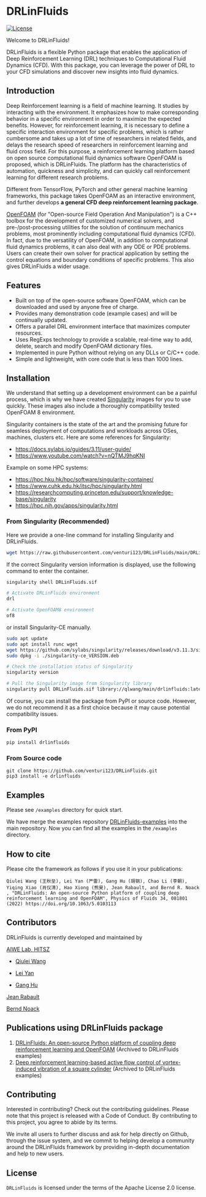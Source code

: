 # DRLinFluids
[![License](https://img.shields.io/badge/license-Apache%202.0-blue.svg)](https://github.com/venturi123/DRLinFluids/blob/main/LICENSE)

Welcome to DRLinFluids!

DRLinFluids is a flexible Python package that enables the application of Deep Reinforcement Learning (DRL) techniques to Computational Fluid Dynamics (CFD). With this package, you can leverage the power of DRL to your CFD simulations and discover new insights into fluid dynamics.

## Introduction

Deep Reinforcement learning is a field of machine learning. It studies by interacting with the environment. It emphasizes how to make corresponding behavior in a specific environment in order to maximize the expected benefits. However, for reinforcement learning, it is necessary to define a specific interaction environment for specific problems, which is rather cumbersome and takes up a lot of time of researchers in related fields, and delays the research speed of researchers in reinforcement learning and fluid cross field. For this purpose, a reinforcement learning platform based on open source computational fluid dynamics software OpenFOAM is proposed, which is DRLinFluids. The platform has the characteristics of automation, quickness and simplicity, and can quickly call reinforcement learning for different research problems.

Different from TensorFlow, PyTorch and other general machine learning frameworks, this package takes OpenFOAM as an interactive environment, and further develops **a general CFD deep reinforcement learning package**.

[OpenFOAM](https://en.wikipedia.org/wiki/OpenFOAM) (for "Open-source Field Operation And Manipulation") is a C++ toolbox for the development of customized numerical solvers, and pre-/post-processing utilities for the solution of continuum mechanics problems, most prominently including computational fluid dynamics (CFD). In fact, due to the versatility of OpenFOAM, in addition to computational fluid dynamics problems, it can also deal with any ODE or PDE problems. Users can create their own solver for practical application by setting the control equations and boundary conditions of specific problems. This also gives DRLinFluids a wider usage.

## Features
- Built on top of the open-source software OpenFOAM, which can be downloaded and used by anyone free of charge.
- Provides many demonstration code (example cases) and will be continually updated.
- Offers a parallel DRL environment interface that maximizes computer resources.
- Uses RegExps technology to provide a scalable, real-time way to add, delete, search and modify OpenFOAM dictionary files.
- Implemented in pure Python without relying on any DLLs or C/C++ code.
- Simple and lightweight, with core code that is less than 1000 lines.

## Installation

We understand that setting up a development environment can be a painful process, which is why we have created [Singularity](https://github.com/sylabs/singularity) images for you to use quickly. These images also include a thoroughly compatibility tested OpenFOAM 8 environment.

Singularity containers is the state of the art and the promising future for seamless deployment of computations and workloads across OSes, machines, clusters etc. Here are some references for Singularity:
- https://docs.sylabs.io/guides/3.11/user-guide/
- https://www.youtube.com/watch?v=nQTMJ9hqKNI

Example on some HPC systems: 
- https://hpc.hku.hk/hpc/software/singularity-container/
- https://www.cuhk.edu.hk/itsc/hpc/singularity.html
- https://researchcomputing.princeton.edu/support/knowledge-base/singularity
- https://hpc.nih.gov/apps/singularity.html

### From Singularity (Recommended)
Here we provide a one-line command for installing Singularity and DRLinFluids.
```bash
wget https://raw.githubusercontent.com/venturi123/DRLinFluids/main/DRLinFluids_install.sh && sudo bash drlinfluids_install.sh && singularity version
```
If the correct Singularity version information is displayed, use the following command to enter the container.
```bash
singularity shell DRLinFluids.sif

# Activate DRLinFluids environment
drl

# Activate OpenFOAM8 environment
of8
```

or install Singularity-CE manually.
```bash
sudo apt update
sudo apt install runc wget
wget https://github.com/sylabs/singularity/releases/download/v3.11.3/singularity-ce_VERSION.deb
sudo dpkg -i ./singularity-ce_VERSION.deb

# Check the installation status of Singularity
singularity version

# Pull the Singularity image from Singularity library
singularity pull DRLinFluids.sif library://qlwang/main/drlinfluids:latest
```

Of course, you can install the package from PyPI or source code. However, we do not recommend it as a first choice because it may cause potential compatibility issues.
### From PyPI

```bash
pip install drlinfluids
```

### From Source code

```
git clone https://github.com/venturi123/DRLinFluids.git
pip3 install -e drlinfluids
```

## Examples

Please see `/examples` directory for quick start.

We have merge the examples repository [DRLinFluids-examples](https://github.com/venturi123/DRLinFluids-examples) into the main repository. Now you can find all the examples in the `/examples` directory.

## How to cite

Please cite the framework as follows if you use it in your publications:

```
Qiulei Wang (王秋垒), Lei Yan (严雷), Gang Hu (胡钢), Chao Li (李朝), Yiqing Xiao (肖仪清), Hao Xiong (熊昊), Jean Rabault, and Bernd R. Noack , "DRLinFluids: An open-source Python platform of coupling deep reinforcement learning and OpenFOAM", Physics of Fluids 34, 081801 (2022) https://doi.org/10.1063/5.0103113
```

## Contributors

DRLinFluids is currently developed and maintained by 

[AIWE Lab, HITSZ](http://aiwe.hitsz.edu.cn)

- [Qiulei Wang](https://github.com/venturi123)

- [Lei Yan](https://github.com/1900360)

- [Gang Hu](http://faculty.hitsz.edu.cn/hugang)

[Jean Rabault](https://github.com/jerabaul29)

[Bernd Noack](http://www.berndnoack.com/)

## Publications using DRLinFluids package
1. [DRLinFluids: An open-source Python platform of coupling deep reinforcement learning and OpenFOAM](https://doi.org/10.1063/5.0103113) (Archived to DRLinFluids examples)
2. [Deep reinforcement learning-based active flow control of vortex-induced vibration of a square cylinder](https://doi.org/10.1063/5.0152777) (Archived to DRLinFluids examples)

## Contributing
Interested in contributing? Check out the contributing guidelines. Please note that this project is released with a Code of Conduct. By contributing to this project, you agree to abide by its terms.

We invite all users to further discuss and ask for help directly on Github, through the issue system, and we commit to helping develop a community around the DRLinFluids framework by providing in-depth documentation and help to new users.

## License
`DRLinFluids` is licensed under the terms of the Apache License 2.0 license.
